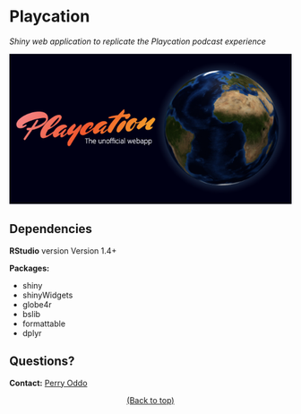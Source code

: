 # **Playcation**
</p>
<p align="left">
    <em>Shiny web application to replicate the Playcation podcast experience</em>
</p>


<!-- Header -->
![Header](https://raw.githubusercontent.com/pcoddo/Playcation/main/www/banner.png)

## Dependencies
**RStudio** version Version 1.4+

**Packages:**
  - shiny
  - shinyWidgets
  - globe4r
  - bslib
  - formattable
  - dplyr

## Questions?
**Contact:** [Perry Oddo](https://perryoddo.com/#contact)


<p align="center">
  <a href="#playcation">(Back to top)</a>
</p>
